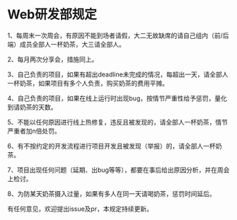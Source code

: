 # Web研发部规定

1、每周末一次周会，有原因不能到场者请假，大二无故缺席的请自己组内（前/后端）成员全部人一杯奶茶，大三请全部人。

2、每月两次分享会，措施同上。

3、自己负责的项目，如果有超出deadline未完成的情况，每超出一天，请全部人一杯奶茶，如果项目有多个人负责，购买奶茶的费用平摊。

4、自己负责的项目，如果在线上运行时出现bug，按情节严重性给予惩罚，量化到请奶茶的天数。

5、不能以任何原因进行线上热修复，违反且被发现的，请全部人一杯奶茶，情节严重者加n倍处罚。

6、有不按约定的开发流程进行项目开发且被发现（举报）的，请全部人一杯奶茶。

7、项目出现任何问题（延期、出bug等等），都要在事后给出原因分析，并在周会上检讨。

8、为防某天奶茶摄入过量，如果有多人在同一天请喝奶茶，惩罚时间延后。

有任何意见，欢迎提出issue及pr，本规定持续更新。